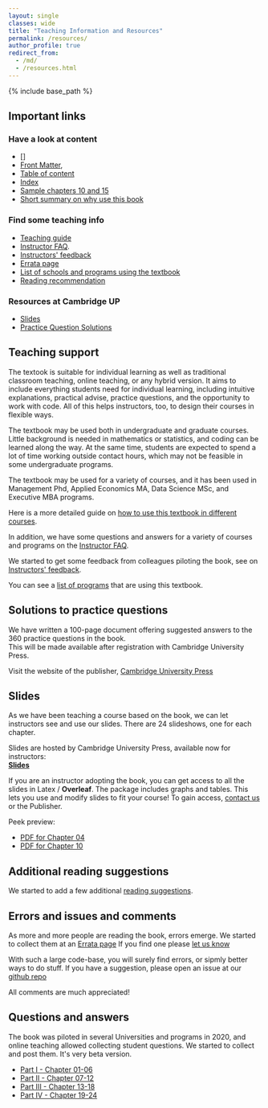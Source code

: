```yaml
---
layout: single
classes: wide
title: "Teaching Information and Resources"
permalink: /resources/
author_profile: true
redirect_from:
  - /md/
  - /resources.html
---
```


{% include base_path %}


## Important links

### Have a look at content

* []
* [Front Matter](https://assets.cambridge.org/97811084/83018/frontmatter/9781108483018_frontmatter.pdf),   
* [Table of content](https://assets.cambridge.org/97811084/83018/toc/9781108483018_toc.pdf)    
* [Index](https://assets.cambridge.org/97811084/83018/index/9781108483018_index.pdf)   
* [Sample chapters 10 and 15](https://www.book2look.com/vbook.aspx?id=9781108483018)   
* [Short summary on why use this book](/files/bekes-kezdi-data-analysis-summary.pdf)   

### Find some teaching info

* [Teaching guide](/teaching-guide/)
* [Instructor FAQ](/instructor-faq/).
* [Instructors' feedback](/instructor-feedback)
* [Errata page](/errata)
* [List of schools and programs using the textbook](/courses-using/) 
* [Reading recommendation](/readings)

### Resources at Cambridge UP
* [Slides](https://www.cambridge.org/bekeskezdi)
* [Practice Question Solutions](https://www.cambridge.org/bekeskezdi)


## Teaching support
The textook is suitable for individual learning as well as traditional classroom teaching, online teaching, or any hybrid version. It aims to include everything students need for individual learning, including intuitive explanations, practical advise, practice questions, and the opportunity to work with code. All of this helps instructors, too, to design their courses in flexible ways. 

The textbook may be used both in undergraduate and graduate courses. Little background is needed in mathematics or statistics, and coding can be learned along the way. At the same time, students are expected to spend a lot of time working outside contact hours, which may not be feasible in some undergraduate programs.

The textbook may be used for a variety of courses, and it has been used in Management Phd, Applied Economics MA, Data Science MSc, and Executive MBA programs. 

Here is a more detailed guide on [how to use this textbook in different courses](/teaching-guide/).

In addition, we have some questions and answers for a variety of courses and programs on the [Instructor FAQ](/instructor-faq/).

We started to get some feedback from colleagues piloting the book, see on [Instructors' feedback](/instructor-feedback).

You can see a [list of programs](/courses-using/) that are using this textbook.


## Solutions to practice questions

We have written a 100-page document offering suggested answers to the 360 practice questions in the book.   
This will be made available after registration with Cambridge University Press.   

Visit the website of the publisher, [Cambridge University Press](https://www.cambridge.org/bekeskezdi)

## Slides

As we have been teaching a course based on the book, we can let instructors see and use our slides. There are 24 slideshows, one for each chapter.

Slides are hosted by Cambridge University Press, available now for instructors:    
[**Slides**](https://www.cambridge.org/bekeskezdi)

If you are an instructor adopting the book, you can get access to all the slides in Latex / **Overleaf**. The package includes graphs and tables. This lets you use and modify slides to fit your course! To gain access, [contact us](/contact-us/) or the Publisher.  

Peek preview:    
* [PDF for Chapter 04](/files/Ch04-Bekes_Kezdi_Data_Analysis_slides_v2.pdf) 
* [PDF for Chapter 10](/files/Ch10-Bekes_Kezdi_Data_Analysis_slides_v2.pdf) 


## Additional reading suggestions
We started to add a few additional [reading suggestions](/additional-reading). 



## Errors and issues and comments
As more and more people are reading the book, errors emerge. We started to collect them at an [Errata page](/errata)
If you find one please [let us know](/contact-us)

With such a large code-base, you will surely find errors, or sipmly better ways to do stuff. If you have a suggestion, please open an issue at our [github repo](https://github.com/gabors-data-analysis/da_case_studies/issues)

All comments are much appreciated!


## Questions and answers
The book was piloted in several Universities and programs in 2020, and online teaching allowed collecting student questions. We started to collect and post them. It's very beta version. 

* [Part I - Chapter 01-06](/part1-qanda) 
* [Part II - Chapter 07-12](/part2-qanda) 
* [Part III - Chapter 13-18](/part3-qanda) 
* [Part IV - Chapter 19-24](/part4-qanda) 



